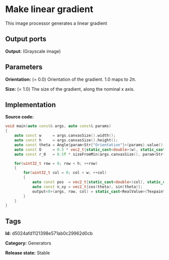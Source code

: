 # Make linear gradient

This image processor generates a linear gradient

## Output ports

__Output:__ (Grayscale image)

## Parameters

__Orientation:__ (= 0.0) Orientation of the gradient. 1.0 maps to 2π.

__Size:__ (= 1.0) The size of the gradient, along the nominal x axis.

## Implementation

__Source code:__ 

```c++
void main(auto const& args, auto const& params)
{
	auto const w     = args.canvasSize().width();
	auto const h     = args.canvasSize().height();
	auto const theta = Angle{param<Str{"Orientation"}>(params).value(), Angle::Turns{}};
	auto const O     = 0.5 * vec2_t{static_cast<double>(w), static_cast<double>(h)};
	auto const r_0   = 0.5f * sizeFromMin(args.canvasSize(), param<Str{"Size"}>(params));

	for(uint32_t row = 0; row < h; ++row)
	{
		for(uint32_t col = 0; col < w; ++col)
		{
			auto const pos  = vec2_t{static_cast<double>(col), static_cast<double>(row)} - O;
			auto const n_xy = vec2_t{cos(theta), sin(theta)};
			output<0>(args, row, col) = static_cast<RealValue>(Texpainter::dot(pos, n_xy)) / r_0;
		}
	}
}
```

## Tags

__Id:__ d5024afd1121398e571ab0c29962d0cb

__Category:__ Generators

__Release state:__ Stable